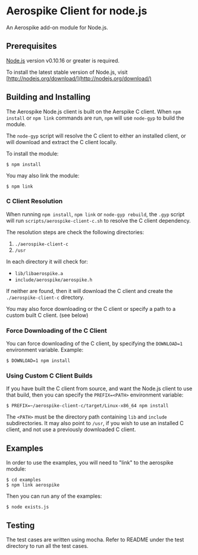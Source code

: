 # Aerospike Client for node.js

An Aerospike add-on module for Node.js.

## Prerequisites

[Node.js](http://nodejs.org) version v0.10.16 or greater is required. 

To install the latest stable version of Node.js, visit [http://nodejs.org/download/](http://nodejs.org/download/)

## Building and Installing

The Aerospike Node.js client is built on the Aerspike C client. When 
`npm install` or `npm link` commands are run, `npm` will use `node-gyp`
to build the module.

The `node-gyp` script will resolve the C client to either an installed client, 
or will download and extract the C client locally. 

To install the module:

    $ npm install

You may also link the module:

    $ npm link

### C Client Resolution

When running `npm install`, `npm link` or `node-gyp rebuild`, the `.gyp` 
script will run `scripts/aerospike-client-c.sh` to resolve the C client 
dependency.

The resolution steps are check the following directories:

1. `./aerospike-client-c`
2. `/usr`

In each directory it will check for:

- `lib/libaerospike.a`
- `include/aerospike/aerospike.h`

If neither are found, then it will download the C client and create the 
`./aerospike-client-c` directory.

You may also force downloading or the C client or specify a path to 
a custom built C client. (see below)

### Force Downloading of the C Client

You can force downloading of the C client, by specifying the `DOWNLOAD=1` 
environment variable. Example:

    $ DOWNLOAD=1 npm install

### Using Custom C Client Builds

If you have built the C client from source, and want the Node.js
client to use that build, then you can specify the `PREFIX=<PATH>` environment
variable:

    $ PREFIX=~/aerospike-client-c/target/Linux-x86_64 npm install

The `<PATH>` must be the directory path containing `lib` and `include` 
subdirectories. It may also point to `/usr`, if you wish to use an installed
C client, and not use a previously downloaded C client.

## Examples

In order to use the examples, you will need to "link" to the aerospike module:

    $ cd examples
    $ npm link aerospike

Then you can run any of the examples:

    $ node exists.js


## Testing

The test cases are written using mocha. Refer to README under the test directory to run
all the test cases.

